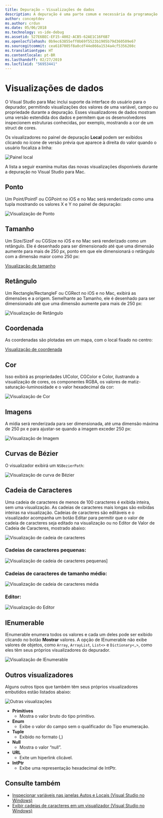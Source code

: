```yaml
---
title: Depuração – Visualizações de dados
description: A depuração é uma parte comum e necessária da programação. O Visual Studio para Mac contém um pacote inteiro de recursos para facilitar a depuração. Este artigo examina as diferentes visualizações de dados que podem ser exibidas ao inspecionar objetos no depurador.
author: conceptdev
ms.author: crdun
ms.date: 05/06/2018
ms.technology: vs-ide-debug
ms.assetid: 527E6BEC-EF15-4002-ACB5-62AE1C16F6B7
ms.openlocfilehash: 0b9ec63855eff0b69f5523b1905b79d360509e67
ms.sourcegitcommit: cea6187005f8a0cdf44e866a1534a4cf5356208c
ms.translationtype: HT
ms.contentlocale: pt-BR
ms.lasthandoff: 02/27/2019
ms.locfileid: "56953441"
---
```

# <a name="data-visualizations"></a>Visualizações de dados

O Visual Studio para Mac inclui suporte da interface do usuário para o depurador, permitindo visualizações dos valores de uma variável, campo ou propriedade durante a depuração. Esses visualizadores de dados mostram uma versão estendida dos dados e permitem que os desenvolvedores inspecionem estruturas conhecidas, por exemplo, mostrando a cor de um struct de cores.

Os visualizadores no painel de depuração **Local** podem ser exibidos clicando no ícone de versão prévia que aparece à direita do valor quando o usuário focaliza a linha:

![Painel local](media/data-visualizations-image9.png)

A lista a seguir examina muitas das novas visualizações disponíveis durante a depuração no Visual Studio para Mac.

## <a name="point"></a>Ponto
Um Point/PointF ou CGPoint no iOS e no Mac será renderizado como uma tupla mostrando os valores X e Y no painel de depuração:

![Visualização de Ponto](media/data-visualizations-image10.png)

## <a name="size"></a>Tamanho
Um Size/SizeF ou CGSize no iOS e no Mac será renderizado como um retângulo. Ele é desenhado para ser dimensionado até que uma dimensão aumente para mais de 250 px, ponto em que ele dimensionará o retângulo com a dimensão maior como 250 px:

[Visualização de tamanho](media/data-visualizations-image11.png)

## <a name="rectangle"></a>Retângulo
Um Rectangle/RectangleF ou CGRect no iOS e no Mac, exibirá as dimensões e a origem. Semelhante ao Tamanho, ele é desenhado para ser dimensionado até que uma dimensão aumente para mais de 250 px:

![Visualização de Retângulo](media/data-visualizations-image12.png)

## <a name="coordinate"></a>Coordenada
As coordenadas são plotadas em um mapa, com o local fixado no centro:

[Visualização de coordenada](media/data-visualizations-image13.png)

## <a name="color"></a>Cor
Isso exibirá as propriedades UIColor, CGColor e Color, ilustrando a visualização de cores, os componentes RGBA, os valores de matiz-saturação-luminosidade e o valor hexadecimal da cor:

![Visualização de Cor](media/data-visualizations-image14.png)

## <a name="images"></a>Imagens

A mídia será renderizada para ser dimensionada, até uma dimensão máxima de 250 px e para ajustar-se quando a imagem exceder 250 px:

![Visualização de Imagem](media/data-visualizations-image15.png)

## <a name="bezier-curves"></a>Curvas de Bézier

O visualizador exibirá um `NSBezierPath`:

![Visualização de curva de Bézier](media/data-visualizations-image16.png)

## <a name="string"></a>Cadeia de Caracteres

Uma cadeia de caracteres de menos de 100 caracteres é exibida inteira, sem uma visualização. As cadeias de caracteres mais longas são exibidas inteiras na visualização. Cadeias de caracteres são editáveis e o visualizador acompanha um botão Editar para permitir que o valor de cadeia de caracteres seja editado na visualização ou no Editor de Valor de Cadeia de Caracteres, mostrado abaixo:

![Visualização de cadeia de caracteres](media/data-visualizations-image17.png)

### <a name="small-strings"></a>Cadeias de caracteres pequenas:
![Visualização de cadeia de caracteres pequenas](media/data-visualizations-image18.png)]

### <a name="medium-length-strings"></a>Cadeias de caracteres de tamanho médio:
![Visualização de cadeia de caracteres média](media/data-visualizations-image19.png)

### <a name="editor"></a>Editor:

![Visualização do Editor](media/data-visualizations-image21.png)

## <a name="ienumerable"></a>IEnumerable

IEnumerable enumera todos os valores e cada um deles pode ser exibido clicando no botão **Mostrar** valores. A opção de IEnumerable não exibe valores de objetos, como `Array`, `ArrayList`, `List<>` e `Dictionary<,>`, como eles têm seus próprios visualizadores do depurador.

![Visualização de IEnumerable](media/data-visualizations-image22.png)

## <a name="other-visualizers"></a>Outros visualizadores

Alguns outros tipos que também têm seus próprios visualizadores embutidos estão listados abaixo:

![Outras visualizações](media/data-visualizations-image23.png)

* **Primitives**
  * Mostra o valor bruto do tipo primitivo.
* **Enum**
  * Exibe o valor do campo sem o qualificador do Tipo enumeração.
* **Tuple**
  * Exibido no formato (,)
* **Null**
  * Mostra o valor “null”.
* **URL**
  * Exite um hiperlink clicável.
* **IntPtr**
  * Exibe uma representação hexadecimal de IntPtr.

## <a name="see-also"></a>Consulte também

- [Inspecionar variáveis nas janelas Autos e Locais (Visual Studio no Windows)](/visualstudio/debugger/autos-and-locals-windows)
- [Exibir cadeias de caracteres em um visualizador (Visual Studio no Windows)](/visualstudio/debugger/string-visualizer-dialog-box)